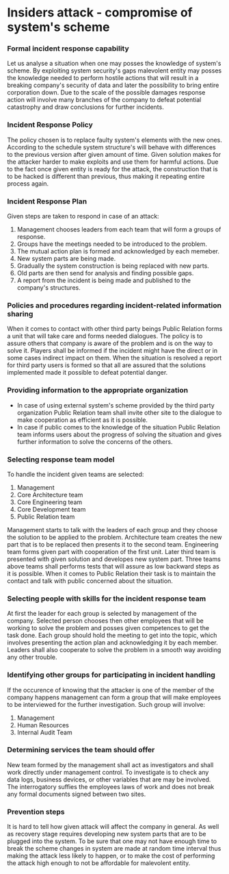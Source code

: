 # Insiders attack - compromise of system's scheme

### Formal incident response capability
Let us analyse a situation when one may posses the knowledge of system's scheme. By exploiting system security's gaps malevolent entity may posses the knowledge needed to perform hostile actions that will result in a breaking company's security of data and later the possibility to bring entire corporation down. Due to the scale of the possible damages response action will involve many branches of the company to defeat potential catastrophy and draw conclusions for further incidents.
### Incident Response Policy
The policy chosen is to replace faulty system's elements with the new ones. According to the schedule system structure's will behave with differences to the previous version after given amount of time. Given solution makes for the attacker harder to make exploits and use them for harmful actions. Due to the fact once given entity is ready for the attack, the construction that is to be hacked is different than previous, thus making it repeating entire process again.

### Incident Response Plan
Given steps are taken to respond in case of an attack:
1. Management chooses leaders from each team that will form a groups of response.
2. Groups have the meetings needed to be introduced to the problem.
3. The mutual action plan is formed and acknowledged by each memeber.
4. New system parts are being made.
5. Gradually the system construction is being replaced with new parts.
6. Old parts are then send for analysis and finding possible gaps.
7. A report from the incident is being made and published to the company's structures.

### Policies and procedures regarding incident-related information sharing
When it comes to contact with other third party beings Public Relation forms a unit that will take care and forms needed dialogues. The policy is to assure others that company is aware of the problem and is on the way to solve it. Players shall be informed if the incident might have the direct or in some cases indirect impact on them. When the situation is resolved a report for third party users is formed so that all are assured that the solutions implemented made it possible to defeat potential danger.
### Providing information to the appropriate organization
+ In case of using external system's scheme provided by the third party organization Public Relation team shall invite other site to the dialogue to make cooperation as efficient as it is possible.
+ In case if public comes to the knowledge of the situation Public Relation team informs users about the progress of solving the situation and gives further information to solve the concerns of the others.

### Selecting response team model
To handle the incident given teams are selected:
1. Management
2. Core Architecture team 
3. Core Engineering team
4. Core Development team
5. Public Relation team

Management starts to talk with the leaders of each group and they choose the solution to be applied to the problem. Architecture team creates the new part that is to be replaced then presents it to the second team. Engineering team forms given part with cooperation of the first unit. Later third team is presented with given solution and developes new system part. Three teams above teams shall performs tests that will assure as low backward steps as it is possible. When it comes to Public Relation their task is to maintain the contact and talk with public concerned about the situation.
### Selecting people with skills for the incident response team
At first the leader for each group is selected by management of the company. Selected person chooses then other employees that will be working to solve the problem and posses given competences to get the task done. Each group should hold the meeting to get into the topic, which involves presenting the action plan and acknowledging it by each member. Leaders shall also cooperate to solve the problem in a smooth way avoiding any other trouble.
### Identifying other groups for participating in incident handling
If the occurence of knowing that the attacker is one of the member of the company happens management can form a group that will make  employees to be interviewed for the further investigation. Such group will involve:
1. Management
2. Human Resources
3. Internal Audit Team

### Determining services the team should offer
New team formed by the management shall act as investigators and shall work directly under management control. To investigate is to check any data logs, business devices, or other variables that are may be involved. The interrogatory suffies the employees laws of work and does not break any formal documents signed between two sites.
### Prevention steps
It is hard to tell how given attack will affect the company in general. As well as recovery stage requires developing new system parts that are to be plugged into the system. To be sure that one may not have enough time to break the scheme changes in system are made at random time interval thus making the attack less likely to happen, or to make the cost of performing the attack high enough to not be affordable for malevolent entity.
